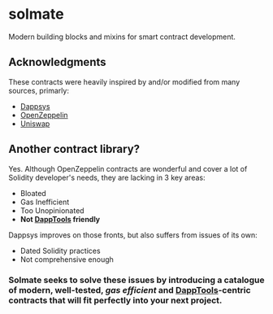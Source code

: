 # solmate

Modern building blocks and mixins for smart contract development.

## Acknowledgments 

These contracts were heavily inspired by and/or modified from many sources, primarly:

- [Dappsys](https://github.com/dapphub/dappsys)
- [OpenZeppelin](https://github.com/OpenZeppelin/openzeppelin-contracts)
- [Uniswap](https://github.com/Uniswap/uniswap-lib)

## Another contract library?

Yes. Although OpenZeppelin contracts are wonderful and cover a lot of Solidity developer's needs, they are lacking in 3 key areas:

- Bloated
- Gas Inefficient 
- Too Unopinionated 
- **Not [DappTools](https://github.com/dapphub/dapptools) friendly**

Dappsys improves on those fronts, but also suffers from issues of its own:

- Dated Solidity practices
- Not comprehensive enough 

### Solmate seeks to solve these issues by introducing a catalogue of modern, well-tested, _gas efficient_ and [DappTools](https://github.com/dapphub/dapptools)-centric contracts that will fit perfectly into your next project.

